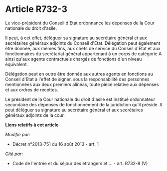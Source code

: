 # Article R732-3

Le vice-président du Conseil d'Etat ordonnance les dépenses de la Cour nationale du droit d'asile. 

Il peut, à cet effet, déléguer sa signature au secrétaire général et aux secrétaires généraux adjoints du Conseil d'Etat.
Délégation peut également être donnée, aux mêmes fins, aux chefs de service du Conseil d'Etat et aux fonctionnaires du
secrétariat général appartenant à un corps de catégorie A ainsi qu'aux agents contractuels chargés de fonctions d'un niveau
équivalent. 

Délégation peut en outre être donnée aux autres agents en fonctions au Conseil d'Etat à l'effet de signer, sous la
responsabilité des personnes mentionnées aux deux premiers alinéas, toute pièce relative aux dépenses et aux ordres de
recettes. 

Le président de la Cour nationale du droit d'asile est institué ordonnateur secondaire des dépenses de fonctionnement de la
juridiction qu'il préside. Il peut déléguer sa signature au secrétaire général et aux secrétaires généraux adjoints de la
cour.

**Liens relatifs à cet article**

_Modifié par_:

  - Décret n°2013-751 du 16 août 2013 - art. 1

_Cité par_:

  - Code de l'entrée et du séjour des étrangers et ... - art. R732-8 (V)
